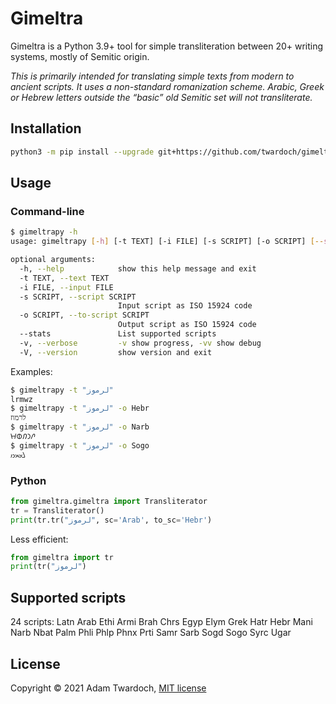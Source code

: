 
# Gimeltra

Gimeltra is a Python 3.9+ tool for simple transliteration between 20+ writing systems, mostly of Semitic origin.

_This is primarily intended for translating simple texts from modern to ancient scripts. It uses a non-standard romanization scheme. Arabic, Greek or Hebrew letters outside the “basic” old Semitic set will not transliterate._

## Installation

```sh
python3 -m pip install --upgrade git+https://github.com/twardoch/gimeltra
```

## Usage

### Command-line

```sh
$ gimeltrapy -h
usage: gimeltrapy [-h] [-t TEXT] [-i FILE] [-s SCRIPT] [-o SCRIPT] [--stats] [-v] [-V]

optional arguments:
  -h, --help            show this help message and exit
  -t TEXT, --text TEXT
  -i FILE, --input FILE
  -s SCRIPT, --script SCRIPT
                        Input script as ISO 15924 code
  -o SCRIPT, --to-script SCRIPT
                        Output script as ISO 15924 code
  --stats               List supported scripts
  -v, --verbose         -v show progress, -vv show debug
  -V, --version         show version and exit
```

Examples:

```sh
$ gimeltrapy -t "لرموز"
lrmwz
$ gimeltrapy -t "لرموز" -o Hebr
לרמוז
$ gimeltrapy -t "لرموز" -o Narb
𐪁𐪇𐪃𐪅𐪘
$ gimeltrapy -t "لرموز" -o Sogo
𐼌𐼘𐼍𐼇𐼈
```

### Python

```python
from gimeltra.gimeltra import Transliterator
tr = Transliterator()
print(tr.tr("لرموز", sc='Arab', to_sc='Hebr')
```

Less efficient:

```python
from gimeltra import tr
print(tr("لرموز")
```

## Supported scripts

24 scripts: Latn Arab Ethi Armi Brah Chrs Egyp Elym Grek Hatr Hebr Mani Narb Nbat Palm Phli Phlp Phnx Prti Samr Sarb Sogd Sogo Syrc Ugar

## License

Copyright © 2021 Adam Twardoch, [MIT license](./LICENSE)
